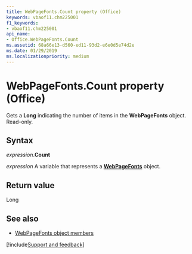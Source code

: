 ```yaml
---
title: WebPageFonts.Count property (Office)
keywords: vbaof11.chm225001
f1_keywords:
- vbaof11.chm225001
api_name:
- Office.WebPageFonts.Count
ms.assetid: 68a66e13-d560-ed11-93d2-e6e0d5e74d2e
ms.date: 01/29/2019
ms.localizationpriority: medium
---
```



# WebPageFonts.Count property (Office)

Gets a **Long** indicating the number of items in the **WebPageFonts** object. Read-only.


## Syntax

_expression_.**Count**

_expression_ A variable that represents a **[WebPageFonts](Office.WebPageFonts.md)** object.


## Return value

Long


## See also

- [WebPageFonts object members](overview/Library-Reference/webpagefonts-members-office.md)


[!include[Support and feedback](~/includes/feedback-boilerplate.md)]